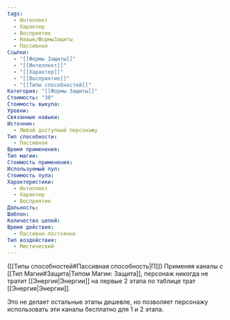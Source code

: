```yaml
---
tags:
  - Интеллект
  - Характер
  - Восприятие
  - Навык/ФормыЗащиты
  - Пассивная
Ссылки:
  - "[[Формы Защиты]]"
  - "[[Интеллект]]"
  - "[[Характер]]"
  - "[[Восприятие]]"
  - "[[Типы способностей]]"
Категория: "[[Формы Защиты]]"
Стоимость: "30"
Стоимость выкупа: 
Уровни: 
Связанные навыки: 
Источник:
  - Любой доступный персонажу
Тип способности:
  - Пассивная
Время применения: 
Тип магии: 
Стоимость применения: 
Используемый пул: 
Стоимость пула: 
Характеристики:
  - Интеллект
  - Характер
  - Восприятие
Дальность: 
Шаблон: 
Количество целей: 
Время действия:
  - Пассивно-постоянно
Тип воздействия:
  - Мистический
---
```

([[Типы способностей#Пассивная способность|П]]) Применяя каналы с [[Тип Магии#Защита|Типом Магии: Защита]], персонаж никогда не тратит [[Энергия|Энергии]] на первые 2 этапа по таблице трат [[Энергия|Энергии]]. 

Это не делает остальные этапы дешевле, но позволяет персонажу использовать эти каналы бесплатно для 1 и 2 этапа. 